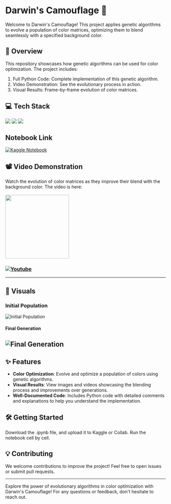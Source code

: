 # Darwin's Camouflage 🦎
Welcome to Darwin's Camouflage! This project applies genetic algorithms to evolve a population of color matrices, optimizing them to blend seamlessly with a specified background color.

## 🚀 Overview
This repository showcases how genetic algorithms can be used for color optimization. The project includes:
<br/>
1. Full Python Code: Complete implementation of this genetic algorithm.
2. Video Demonstration: See the evolutionary process in action.
3. Visual Results: Frame-by-frame evolution of color matrices.

## 💻 Tech Stack
![](https://img.shields.io/badge/Matplotlib-asa?style=for-the-badge&logoColor=white&label=M&labelColor=orange&color=orange)
![](https://img.shields.io/badge/numpy-adsa?style=for-the-badge&logo=numpy&logoColor=white&labelColor=%23013243&color=%23013243)
![](https://img.shields.io/badge/python-adsa?style=for-the-badge&logo=python&logoColor=white&labelColor=%233776AB&color=%233776AB)

## Notebook Link
[![Kaggle Notebook](https://img.shields.io/badge/kaggle-asa?style=for-the-badge&logo=kaggle&logoColor=white&labelColor=%2320BEFF&color=%2320BEFF&link=https%3A%2F%2Fwww.kaggle.com%2Fcode%2Favneets2103%2Fcamouflage)](https://www.kaggle.com/code/avneets2103/camouflage)

## 📽️ Video Demonstration
Watch the evolution of color matrices as they improve their blend with the background color. The video is here:
<br/>
<br/>
<img src="https://github.com/user-attachments/assets/8c139a2d-e775-4f58-ba1a-346c8a87b2f6" width="200px">
### [![Youtube](https://img.shields.io/badge/youtube-asa?style=for-the-badge&logo=youtube&logoColor=white&labelColor=%23FF0000&color=%23FF0000)](https://www.youtube.com/watch?v=tYSzAyuey0s&ab_channel=AvneetSingh)

---
## 📸 Visuals

### Initial Population
![Initial Population](https://github.com/user-attachments/assets/13760539-92c7-417e-8229-132a6e4fda42)

#### Final Generation
![Final Generation](https://github.com/user-attachments/assets/d5fc5cbc-a483-4bdd-ac2a-7f0ed8a23270)
---

## ✨ Features
- **Color Optimization**: Evolve and optimize a population of colors using genetic algorithms.
- **Visual Results**: View images and videos showcasing the blending process and improvements over generations.
- **Well-Documented Code**: Includes Python code with detailed comments and explanations to help you understand the implementation.


## 🛠️ Getting Started
Download the .ipynb file, and upload it to Kaggle or Collab. Run the notebook cell by cell.

## 💡 Contributing

We welcome contributions to improve the project! Feel free to open issues or submit pull requests.

---

Explore the power of evolutionary algorithms in color optimization with Darwin's Camouflage! For any questions or feedback, don't hesitate to reach out.

